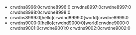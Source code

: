 - crwdns8996:0crwdne8996:0 crwdns8997:0crwdne8997:0 crwdns8998:0crwdne8998:0
- crwdns8999:0[hello]crwdnd8999:0[world]crwdne8999:0
- crwdns9000:0[hello]crwdnd9000:0[world]crwdne9000:0 crwdns9001:0crwdne9001:0 crwdns9002:0crwdne9002:0